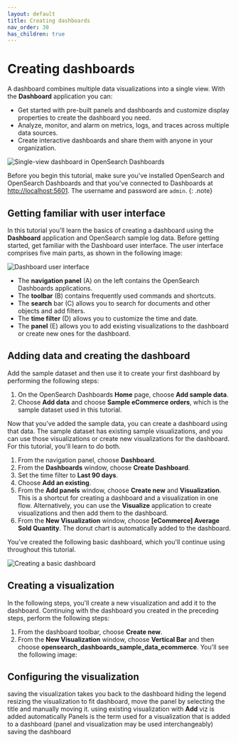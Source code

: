 ```yaml
---
layout: default
title: Creating dashboards
nav_order: 30
has_children: true
---
```


# Creating dashboards

A dashboard combines multiple data visualizations into a single view. With the **Dashboard** application you can:

- Get started with pre-built panels and dashboards and customize display properties to create the dashboard you need.
- Analyze, monitor, and alarm on metrics, logs, and traces across multiple data sources.
- Create interactive dashboards and share them with anyone in your organization.

![Single-view dashboard in OpenSearch Dashboards]({{site.url}}{{site.baseurl}}/images/dashboards/dashboard-index.png)

Before you begin this tutorial, make sure you've installed OpenSearch and OpenSearch Dashboards and that you've connected to Dashboards at [http://localhost:5601](http://localhost:5601). The username and password are `admin`.
{: .note}

## Getting familiar with user interface 

In this tutorial you'll learn the basics of creating a dashboard using the **Dashboard** application and OpenSearch sample log data. Before getting started, get familiar with the Dashboard user interface. The user interface comprises five main parts, as shown in the following image:

![Dashboard user interface]({{site.url}}{{site.baseurl}}/images/dashboards/user-interface.png)

- The **navigation panel** (A) on the left contains the OpenSearch Dashboards applications.
- The **toolbar** (B) contains frequently used commands and shortcuts.
- The **search** bar (C) allows you to search for documents and other objects and add filters.
- The **time filter** (D) allows you to customize the time and date.
- The **panel** (E) allows you to add existing visualizations to the dashboard or create new ones for the dashboard.

## Adding data and creating the dashboard

Add the sample dataset and then use it to create your first dashboard by performing the following steps:

1. On the OpenSearch Dashboards **Home** page, choose **Add sample data**.
1. Choose **Add data** and choose **Sample eCommerce orders**, which is the sample dataset used in this tutorial.

Now that you've added the sample data, you can create a dashboard using that data. The sample dataset has existing sample visualizations, and you can use those visualizations or create new visualizations for the dashboard. For this tutorial, you'll learn to do both.

1. From the navigation panel, choose **Dashboard**.
1. From the **Dashboards** window, choose **Create Dashboard**.
1. Set the time filter to **Last 90 days**.
1. Choose **Add an existing**.
1. From the **Add panels** window, choose **Create new** and **Visualization**. This is a shortcut for creating a dashboard and a visualization in one flow. Alternatively, you can use the **Visualize** application to create visualizations and then add them to the dashboard.
1. From the **New Visualization** window, choose **[eCommerce] Average Sold Quantity**. The donut chart is automatically added to the dashboard.

You've created the following basic dashboard, which you'll continue using throughout this tutorial.

![Creating a basic dashboard]({{site.url}}{{site.baseurl}}/images/dashboards/dashboard-basic.png)
## Creating a visualization

In the following steps, you'll create a new visualization and add it to the dashboard. Continuing with the dashboard you created in the preceding steps, perform the following steps:

1. From the dashboard toolbar, choose **Create new**. 
1. From the **New Visualization** window, choose **Vertical Bar** and then choose **opensearch_dashboards_sample_data_ecommerce**. You'll see the following image:

    


 
## Configuring the visualization

saving the visualization takes you back to the dashboard
hiding the legend
resizing the visualization to fit dashboard, move the panel by selecting the title and manually moving it.
using existing visualization with **Add**
viz is added automatically
Panels is the term used for a visualization that is added to a dashboard (panel and visualization may be used interchangeably)
saving the dashboard

